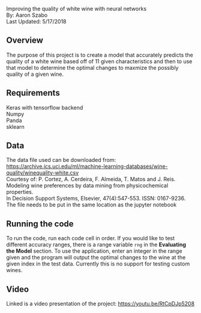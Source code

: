 Improving the quality of white wine with neural networks<br>
By: 			Aaron Szabo<br>
Last Updated: 	5/17/2018<br>

Overview
-
The purpose of this project is to create a model that accurately predicts the quality of a white wine based off of 11 given characteristics and then to use that model to determine the optimal changes to maxmize the possibly quality of a given wine. 

Requirements
-
Keras with tensorflow backend<br>
Numpy<br>
Panda<br>
sklearn<br>

Data
-
The data file used can be downloaded from: https://archive.ics.uci.edu/ml/machine-learning-databases/wine-quality/winequality-white.csv<br>
Courtesy of: 	P. Cortez, A. Cerdeira, F. Almeida, T. Matos and J. Reis.<br>
				Modeling wine preferences by data mining from physicochemical properties.<br>
				In Decision Support Systems, Elsevier, 47(4):547-553. ISSN: 0167-9236.<br>
The file needs to be put in the same location as the jupyter notebook

Running the code
-
To run the code, run each code cell in order. If you would like to test different accuracy ranges, there is a range variable <code>rng</code> in the <b>Evaluating the Model</b> section. To use the application, enter an integer in the range given and the program will output the optimal changes to the wine at the given index in the test data. Currently this is no support for testing custom wines. 

Video
-
Linked is a video presentation of the project:
https://youtu.be/RtCpDJp5208